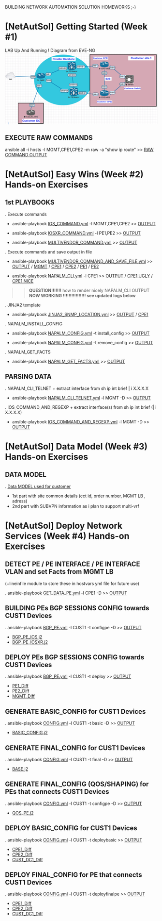 BUILDING NETWORK AUTOMATION SOLUTION HOMEWORKS ;-)

# [NetAutSol] Getting Started (Week #1)

LAB Up And Running !
Diagram from EVE-NG
![Diagram](MyLAB2.png)


## EXECUTE RAW COMMANDS

ansible all -i hosts -l MGMT,CPE1,CPE2 -m raw -a "show ip route" >> [RAW COMMAND OUTPUT](./LOGS/RAW_COMMAND.log)

# [NetAutSol] Easy Wins (Week #2) Hands-on Exercises

## 1st PLAYBOOKS

  . Execute commands
  * ansible-playbook [IOS_COMMAND.yml](IOS_COMMAND.yml) -l MGMT,CPE1,CPE2       >> [OUTPUT](./LOGS/IOS_COMMAND.log)

  * ansible-playbook [IOSXR_COMMAND.yml](IOSXR_COMMAND.yml) -l PE1,PE2       >> [OUTPUT](./LOGS/IOSXR_COMMAND.log)

  * ansible-playbook [MULTIVENDOR_COMMAND.yml](MULTIVENDOR_COMMAND.yml)    >> [OUTPUT](./LOGS/MULTIVENDOR_COMMAND.log)

  . Execute commands and save output in file
  * ansible-playbook [MULTIVENDOR_COMMAND_AND_SAVE_FILE.yml](MULTIVENDOR_COMMAND_AND_SAVE_FILE.yml)    >> [OUTPUT](./LOGS/MULTIVENDOR_COMMAND_AND_SAVE_FILE.log) / [MGMT](./configs/MGMT/MGMT_shrun.txt) / [CPE1](./configs/CPE1/CPE1_shrun.txt) / [CPE2](./configs/CPE2/CPE2_shrun.txt) / [PE1](./configs/PE1/PE1_shrun.txt) / [PE2](./configs/PE2/PE2_shrun.txt)

  * ansible-playbook [NAPALM_CLI.yml](NAPALM_CLI.yml) -l CPE1  >> [OUTPUT](./LOGS/NAPALM_CLI.log) / [CPE1 UGLY](./configs/CPE1/CPE1_napalmcli_ugly.txt) / [CPE1 NICE](./configs/CPE1/CPE1_napalmcli_nice.txt)

  >>  **QUESTION!!!!!!!** how to render nicely NAPALM_CLI OUTPUT  **NOW WORKING !!!!!!!!!!!!!!!! see updated logs below**

   . JINJA2 template
  * ansible-playbook [JINJA2_SNMP_LOCATION.yml](JINJA2_SNMP_LOCATION.yml)    >> [OUTPUT](./LOGS/JINJA2_SNMP_LOCATION.log) / [CPE1](./configs/CPE1/SNMP_LOCATION.conf)

  . NAPALM_INSTALL_CONFIG
  * ansible-playbook [NAPALM_CONFIG.yml](NAPALM_CONFIG.yml) -t install_config   >> [OUTPUT](./LOGS/NAPALM_INSTALL_CONFIG.log)

  * ansible-playbook [NAPALM_CONFIG.yml](NAPALM_CONFIG.yml) -t remove_config   >> [OUTPUT](./LOGS/NAPALM_REMOVE_CONFIG.log)

  . NAPALM_GET_FACTS
  * ansible-playbook [NAPALM_GET_FACTS.yml](NAPALM_GET_FACTS.yml) >> [OUTPUT](./LOGS/NAPALM_GET_FACTS.log)


## PARSING DATA

  . NAPALM_CLI_TELNET + extract interface from sh ip int brief | i X.X.X.X
  * ansible-playbook [NAPALM_CLI_TELNET.yml](NAPALM_CLI_TELNET.yml) -l MGMT -D >> [OUTPUT](./LOGS/NAPALM_CLI_TELNET.log)

  . IOS_COMMAND_AND_REGEXP + extract interface(s) from sh ip int brief (| i X.X.X.X)
  * ansible-playbook [IOS_COMMAND_AND_REGEXP.yml](IOS_COMMAND_AND_REGEXP.yml) -l MGMT -D >> [OUTPUT](./LOGS/IOS_COMMAND_AND_REGEXP.log)


# [NetAutSol] Data Model (Week #3) Hands-on Exercises

## DATA MODEL

  . [Data MODEL used for customer](host_vars/CPE1.yml)
  * 1st part with site common details (cct id, order number, MGMT LB , adress)
  * 2nd part with SUBVPN information as i plan to support multi-vrf


# [NetAutSol] Deploy Network Services (Week #4) Hands-on Exercises


## DETECT PE / PE INTERFACE / PE INTERFACE VLAN and set Facts from MGMT LB
  (+lineinfile module to store these in hostvars yml file for future use)

  . ansible-playbook [GET_DATA_PE.yml](GET_DATA_PE.yml) -l CPE1 -D >> [OUTPUT](./LOGS/GET_DATA_PE.log)


## BUILDING PEs BGP SESSIONS CONFIG towards CUST1 Devices
  . ansible-playbook [BGP_PE.yml](BGP_PE.yml) -l CUST1 -t configpe -D >> [OUTPUT](./LOGS/BGP_PE.log)
  * [BGP_PE_IOS.j2](./templates/COMMON/BGP_PE_IOS.j2)
  * [BGP_PE_IOSXR.j2](./templates/COMMON/BGP_PE_IOSXR.j2)

## DEPLOY PEs BGP SESSIONS CONFIG towards CUST1 Devices
  . ansible-playbook [BGP_PE.yml](BGP_PE.yml#L31) -l CUST1 -t deploy  >> [OUTPUT](./LOGS/DEPLOY_BGP_PE.log)

  * [PE1_Diff](./configs/CUST1/SITE1-PRIMARY-CPE1/SITE1-PRIMARY-CPE1-PE-BGP.diff)
  * [PE2_Diff](./configs/CUST1/SITE1-SECONDARY-CPE2/SITE1-SECONDARY-CPE2-PE-BGP.diff)
  * [MGMT_Diff](./configs/CUST1/DC1-CUST_DC1/DC1-CUST_DC1-PE-BGP.diff)



## GENERATE BASIC_CONFIG for CUST1 Devices

  . ansible-playbook [CONFIG.yml](CONFIG.yml#L16) -l CUST1 -t basic -D >>  [OUTPUT](./LOGS/CONFIG_BASIC.log)
  * [BASIC_CONFIG.j2](./templates/COMMON/BASIC_CONFIG.j2)

## GENERATE FINAL_CONFIG for CUST1 Devices

  . ansible-playbook [CONFIG.yml](CONFIG.yml#L22) -l CUST1 -t final -D >>  [OUTPUT](./LOGS/CONFIG_FINAL.log)
  * [BASE.j2](./templates/CUST1/BASE.j2)


## GENERATE FINAL_CONFIG (QOS/SHAPING) for PEs that connects CUST1 Devices

  . ansible-playbook [CONFIG.yml](CONFIG.yml#L27) -l CUST1 -t configpe -D >>  [OUTPUT](./LOGS/CONFIG_FINALPE.log)
  * [QOS_PE.j2](./templates/COMMON/QOS_PE.j2)



## DEPLOY BASIC_CONFIG for CUST1 Devices
  . ansible-playbook [CONFIG.yml](CONFIG.yml#L33) -l CUST1 -t deploybasic >>  [OUTPUT](./LOGS/DEPLOYBASIC.log)

  * [CPE1_Diff](./configs/CUST1/SITE1-PRIMARY-CPE1/SITE1-PRIMARY-CPE1-BASIC.diff)
  * [CPE2_Diff](./configs/CUST1/SITE1-SECONDARY-CPE2/SITE1-SECONDARY-CPE2-BASIC.diff)
  * [CUST_DC1_Diff](./configs/CUST1/DC1-CUST_DC1/DC1-CUST_DC1-BASIC.diff)



## DEPLOY FINAL_CONFIG for PE that connects CUST1 Devices
  . ansible-playbook [CONFIG.yml](CONFIG.yml#L49) -l CUST1 -t deployfinalpe >>  [OUTPUT](./LOGS/DEPLOYFINALPE.log)

  * [CPE1_Diff](./configs/CUST1/SITE1-PRIMARY-CPE1/SITE1-PRIMARY-CPE1-FINAL.diff)
  * [CPE2_Diff](./configs/CUST1/SITE1-SECONDARY-CPE2/SITE1-SECONDARY-CPE2-FINAL.diff)
  * [CUST_DC1_Diff](./configs/CUST1/DC1-CUST_DC1/DC1-CUST_DC1-FINAL.diff)
